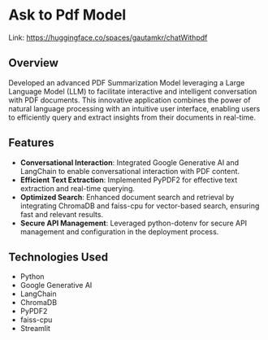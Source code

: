 

# Ask to Pdf Model

 Link:  https://huggingface.co/spaces/gautamkr/chatWithpdf <!-- Replace with the actual link to your model -->

## Overview
Developed an advanced PDF Summarization Model leveraging a Large Language Model (LLM) to facilitate interactive and intelligent conversation with PDF documents. This innovative application combines the power of natural language processing with an intuitive user interface, enabling users to efficiently query and extract insights from their documents in real-time.

## Features
- **Conversational Interaction**: Integrated Google Generative AI and LangChain to enable conversational interaction with PDF content.
- **Efficient Text Extraction**: Implemented PyPDF2 for effective text extraction and real-time querying.
- **Optimized Search**: Enhanced document search and retrieval by integrating ChromaDB and faiss-cpu for vector-based search, ensuring fast and relevant results.
- **Secure API Management**: Leveraged python-dotenv for secure API management and configuration in the deployment process.

## Technologies Used
- Python
- Google Generative AI
- LangChain
- ChromaDB
- PyPDF2
- faiss-cpu
- Streamlit

